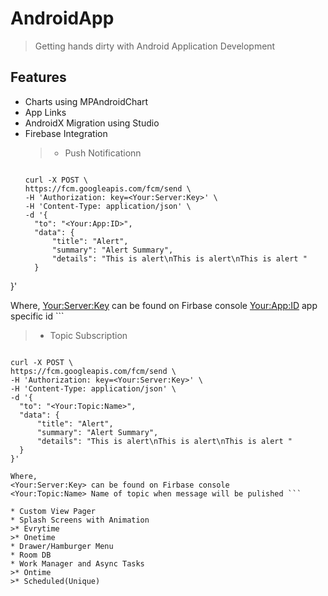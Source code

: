 # AndroidApp
> Getting hands dirty with Android Application Development

## Features
* Charts using MPAndroidChart
* App Links
* AndroidX Migration using Studio
* Firebase Integration
  >* Push Notificationn
  ``` Pushing Notification to specific device
  
  curl -X POST \
  https://fcm.googleapis.com/fcm/send \
  -H 'Authorization: key=<Your:Server:Key>' \
  -H 'Content-Type: application/json' \
  -d '{
    "to": "<Your:App:ID>",
    "data": {
        "title": "Alert",
        "summary": "Alert Summary",
        "details": "This is alert\nThis is alert\nThis is alert "
    }
}'

Where,
<Your:Server:Key> can be found on Firbase console
<Your:App:ID> app specific id ```

  >* Topic Subscription
  ``` Pushing Notification to Subscribed devices
  
  curl -X POST \
  https://fcm.googleapis.com/fcm/send \
  -H 'Authorization: key=<Your:Server:Key>' \
  -H 'Content-Type: application/json' \
  -d '{
    "to": "<Your:Topic:Name>",
    "data": {
        "title": "Alert",
        "summary": "Alert Summary",
        "details": "This is alert\nThis is alert\nThis is alert "
    }
}'

Where,
<Your:Server:Key> can be found on Firbase console
<Your:Topic:Name> Name of topic when message will be pulished ```

* Custom View Pager
* Splash Screens with Animation
  >* Evrytime
  >* Onetime
* Drawer/Hamburger Menu
* Room DB
* Work Manager and Async Tasks
  >* Ontime
  >* Scheduled(Unique)
